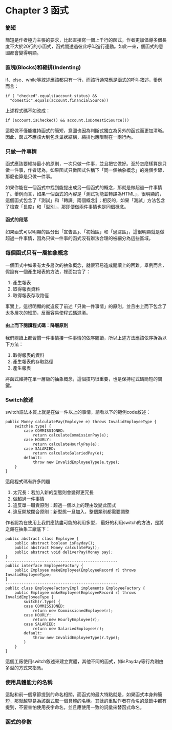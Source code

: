 # Chapter 3 函式

### 簡短

簡短是作者極力主張的要求，比起直接寫一個上千行的函式，作者更加倡導多個長度不大於20行的小函式，函式間透過彼此呼叫進行連動。如此一來，個函式的意圖都會變得明顯。

### 區塊\(Blocks\)和縮排\(Indenting\)

if、else、while等敘述應該都只有一行，而該行通常應是函式的呼叫敘述，舉例而言：

```text
if ( "checked".equals(account.status) &&
  "domestic".equals(account.financialSource))
```

上述程式碼不如改成：

```text
if (account.isChecked() && account.isDomesticSource())
```

這麼做不僅能維持函式的簡短，意圖也因為判斷式獨立為另外的函式而更加清晰。因此，函式不應該大到包含巢狀結構，縮排也應限制在一兩行內。

### 只做一件事情

函式應該要維持最小的原則，一次只做一件事，並且把它做好。至於怎麼樣算是只做一件事，作者認為，如果函式只做函式名稱下「同一個抽象概念」的幾個步驟，那麼也算是只做一件事。

如果你能在一個函式中找到能提出成另一個函式的概念，那就是做超過一件事情了。舉例而言，如果一個函式的內容是「測試功能並轉譯為HTML」，很明顯的，這個函式包含了「測試」和「轉譯」兩個概念；相反的，如果「測試」方法包含了檢查「長度」和「型別」，那即便做兩件事情也是同個概念。

#### 函式的段落

如果函式可以明顯的區分出「宣告區」、「初始區」和「過濾區」，這很明顯就是做超過一件事情，因為只做一件事的函式沒有辦法合理的被細分為這些區域。

### 每個函式只有一層抽象概念

一個函式中如果有太多層次的抽象概念，就很容易造成閱讀上的困難。舉例而言，假設有一個產生報表的方法，裡面包含了：

1. 產生報表
2. 取得報表資料
3. 取得報表存取路徑

事實上，這很明顯的就違反了前述「只做一件事情」的原則，並且由上而下包含了太多層次的細節，反而容易使程式碼混淆。

#### 由上而下閱讀程式碼：降層原則

我們閱讀上都習慣一件事情接一件事情的依序閱讀，所以上述方法應該依序拆為以下方法：

1. 取得報表的資料
2. 產生報表的存取路徑
3. 產生報表

將函式維持在單一層級的抽象概念，這個技巧很重要，也是保持程式碼簡短的關鍵。

### Switch敘述

switch語法本質上就是在做一件以上的事情，請看以下的範例code敘述：

```text
public Money calculatePay(Employee e) throws InvalidEmployeeType {
    switch(e.type) {
        case COMMISSIONED:
            return calculateCommissionPay(e);
        case HOURLY:
            return calculateHourlyPay(e);
        case SALARIED:
            return calculateSalariedPay(e);
        default:
            throw new InvalidEmployeeType(e.type);
    }
}
```

這段程式碼有許多問題

1. 太冗長：若加入新的型態則會變得更冗長
2. 做超過一件事情
3. 違反單一職責原則：超過一個以上的理由改變此函式
4. 違反開放閉合原則：新型態一旦加入，整個類別都需要調整

作者認為在使用上我們應該盡可能的利用多型， 最好的利用switch的方法，是將之藏在抽象工廠底下：

```text
public abstract class Employee {
    public abstract boolean isPayday();
    public abstract Money calculatePay();
    public abstract void deliverPay(Money pay);
}
-------------------------------------------------
public interface EmployeeFactory {
    public Employee makeEmployee(EmployeeRecord r) throws InvalidEmployeeType;
}
-------------------------------------------------
public class EmployeeFactoryImpl implements EmployeeFactory {
    public Employee makeEmployee(EmployeeRecord r) throws InvalidEmployeeType {
        switch(r.type) {
        case COMMISSIONED:
            return new CommissionedEmployee(r);
        case HOURLY:
            return new HourlyEmployee(r);
        case SALARIED:
            return new SalariedEmployee(r);
        default:
            throw new InvalidEmployeeType(r.type);
        }
    }
}
```

這個工廠使用switch敘述來建立實體，其他不同的函式，如isPayday等行為則由多型的方式來指派。

### 使用具體能力的名稱

這點和前一個章節提到的命名相關，而函式的最大特點就是，如果函式本身夠簡短，那就越容易為該函式取一個具體的名稱。其餘的重點作者在命名的章節中都有提到，不要害怕使用長字命名，並且應使用一致的詞彙來替函式命名。

### 函式的參數



